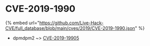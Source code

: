 # CVE-2019-1990
{% embed url="https://github.com/Live-Hack-CVE/full_database/blob/main/cves/2019/CVE-2019-1990.json" %}

* dpmdpm2 ~> [CVE-2019-19905](https://www.alice-snow.ru/2019/database/cve-2019-1990/cve-2019-19905-dpmdpm2)